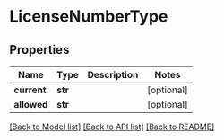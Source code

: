 # LicenseNumberType

## Properties
Name | Type | Description | Notes
------------ | ------------- | ------------- | -------------
**current** | **str** |  | [optional] 
**allowed** | **str** |  | [optional] 

[[Back to Model list]](../README.md#documentation-for-models) [[Back to API list]](../README.md#documentation-for-api-endpoints) [[Back to README]](../README.md)


